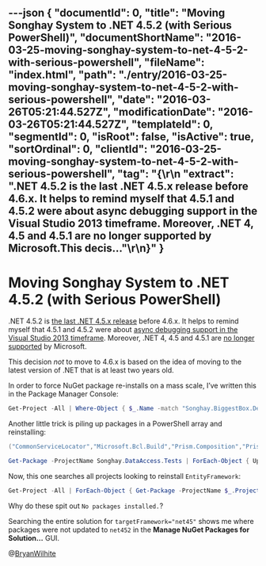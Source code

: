 ---json
{
  "documentId": 0,
  "title": "Moving Songhay System to .NET 4.5.2 (with Serious PowerShell)",
  "documentShortName": "2016-03-25-moving-songhay-system-to-net-4-5-2-with-serious-powershell",
  "fileName": "index.html",
  "path": "./entry/2016-03-25-moving-songhay-system-to-net-4-5-2-with-serious-powershell",
  "date": "2016-03-26T05:21:44.527Z",
  "modificationDate": "2016-03-26T05:21:44.527Z",
  "templateId": 0,
  "segmentId": 0,
  "isRoot": false,
  "isActive": true,
  "sortOrdinal": 0,
  "clientId": "2016-03-25-moving-songhay-system-to-net-4-5-2-with-serious-powershell",
  "tag": "{\r\n  \"extract\": \".NET 4.5.2 is the last .NET 4.5.x release before 4.6.x. It helps to remind myself that 4.5.1 and 4.5.2 were about async debugging support in the Visual Studio 2013 timeframe. Moreover, .NET 4, 4.5 and 4.5.1 are no longer supported by Microsoft.This decis...\"\r\n}"
}
---

# Moving Songhay System to .NET 4.5.2 (with Serious PowerShell)

.NET 4.5.2 is [the last .NET 4.5.x release](https://en.wikipedia.org/wiki/.NET_Framework_version_history) before 4.6.x. It helps to remind myself that 4.5.1 and 4.5.2 were about [async debugging support in the Visual Studio 2013 timeframe](https://blogs.msdn.microsoft.com/dotnet/2013/10/17/net-framework-4-5-1-rtm-start-coding/). Moreover, .NET 4, 4.5 and 4.5.1 are [no longer supported](https://blogs.msdn.microsoft.com/dotnet/2015/12/09/support-ending-for-the-net-framework-4-4-5-and-4-5-1/) by Microsoft.

This decision *not* to move to 4.6.x is based on the idea of moving to the latest version of .NET that is at least two years old.

In order to force NuGet package re-installs on a mass scale, I’ve written this in the Package Manager Console:

```powershell
Get-Project -All | Where-Object { $_.Name -match "Songhay.BiggestBox.Desktop" } | ForEach-Object { Update-Package Microsoft.Bcl -ProjectName $_.Name -Reinstall }
```

Another little trick is piling up packages in a PowerShell array and reinstalling:

```powershell
("CommonServiceLocator","Microsoft.Bcl.Build","Prism.Composition","Prism.Mvvm") | ForEach-Object { Update-Package $_ –Reinstall –ProjectName Songhay.BiggestBox.Desktop.Shared }When you want to reinstall all of the packages in a Project try this:

Get-Package -ProjectName Songhay.DataAccess.Tests | ForEach-Object { Update-Package $_.Id -Reinstall -ProjectName Songhay.DataAccess.Tests }
```

Now, this one searches all projects looking to reinstall `EntityFramework`:

```powershell
Get-Project -All | ForEach-Object { Get-Package -ProjectName $_.ProjectName | Where-Object { $_.Id -eq "EntityFramework" } | ForEach-Object { Update-Package $_.Id -Reinstall } }
```

Why do these spit out `No packages installed.`?

Searching the entire solution for `targetFramework="net45"` shows me where packages were not updated to `net452` in the **Manage NuGet Packages for Solution…** GUI.

@[BryanWilhite](https://twitter.com/BryanWilhite)
